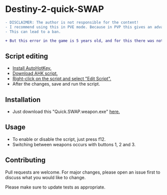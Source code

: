 # Destiny-2-quick-SWAP
```diff
- DISCLAIMER: The author is not responsible for the content!
- I recommend using this in PVE mode. Because in PVP this gives an advantage over other players.
- This can lead to a ban.

+ But this error in the game is 5 years old, and for this there was not a single ban. But be careful anyway.
```
## Script editing
* [Install AutoHotKey.](https://www.autohotkey.com/)
* [Download AHK script.](https://github.com/John15Williams/Destiny-2-quick-SWAP/blob/master/Quick%20SWAP%20weapon.ahk)
* [Right-click on the script and select "Edit Script".](https://imgur.com/a/Ivw7cUc)
* After the changes, save and run the script.

## Installation
* Just download this "Quick.SWAP.weapon.exe" [here.](https://github.com/John15Williams/Destiny-2-quick-SWAP/releases)

## Usage
* To enable or disable the script, just press f12.
* Switching between weapons occurs with buttons 1, 2 and 3.

## Contributing
Pull requests are welcome. For major changes, please open an issue first to discuss what you would like to change.

Please make sure to update tests as appropriate.
